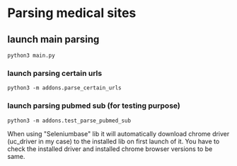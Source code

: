 # Parsing medical sites

## launch main parsing

`python3 main.py`

### launch parsing certain urls

`python3 -m addons.parse_certain_urls`

### launch parsing pubmed sub (for testing purpose)

`python3 -m addons.test_parse_pubmed_sub`

When using "Seleniumbase" lib it will automatically download chrome driver (uc_driver in my case) to the installed lib on first launch of it.
You have to check the installed driver and installed chrome browser versions to be same.
